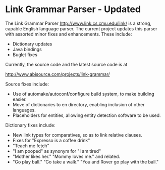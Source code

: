 # Link Grammar Parser - Updated #

The Link Grammar Parser http://www.link.cs.cmu.edu/link/ is a strong, capable English language parser. The current project updates this parser with assorted minor fixes and enhancements. These include:

  * Dictionary updates
  * Java bindings
  * Buglet fixes

Currently, the source code and the latest source code is at

http://www.abisource.com/projects/link-grammar/

Source fixes include:
  * Use of automake/autoconf/configure build system, to make building easier.
  * Move of dictionaries to en directory, enabling inclusion of other languages.
  * Placeholders for entities, allowing entity detection software to be used.

Dictionary fixes include:
  * New link types for comparatives, so as to link relative clauses.
  * Fixes for "Expresso is a coffee drink"
  * "Teach me fetch"
  * "I am pooped" as synonym for "I am tired"
  * "Mother likes her." "Mommy loves me." and related.
  * "Go play ball." "Go take a walk." "You and Rover go play with the ball."